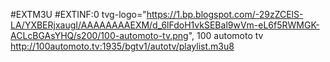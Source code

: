 #EXTM3U
#EXTINF:0 tvg-logo="https://1.bp.blogspot.com/-29zZCElS-LA/YXBERjxaugI/AAAAAAAAEXM/d_6lFdoH1vkSEBal9wVm-eL6f5RWMGK-ACLcBGAsYHQ/s200/100-automoto-tv.png", 100 automoto tv 
http://100automoto.tv:1935/bgtv1/autotv/playlist.m3u8


